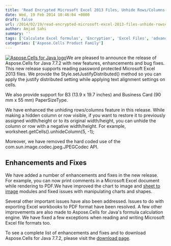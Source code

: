 ```yaml
---
title: 'Read Encrypted Microsoft Excel 2013 Files, Unhide Rows/Columns to their Original Height/Width and More in Aspose.Cells for Java 7.7.2'
date: Wed, 19 Feb 2014 10:46:04 +0000
draft: false
url: /2014/02/19/read-encrypted-microsoft-excel-2013-files-unhide-rowscolumns-to-their-original-heightwidth-and-other-enhancements-in-aspose.cells-for-java-7.7.2/
author: Amjad Sahi
summary: ''
tags: ['Calculate Excel formulas', 'Encryption', 'Excel Files', 'advanced conditional formatting', 'export Excel workbooks to PDF', 'improved OOXML API', 'manipulate PivotTables', 'render MS Excel file formats', 'render images files from Charts', 'rendering Charts']
categories: ['Aspose.Cells Product Family']
---
```


[![Aspose.Cells for Java logo][1]](https://blog.aspose.com/wp-content/uploads/sites/2/2013/07/aspose-Cells-for-Java_100.png)We are pleased to announce the release of Aspose.Cells for Java 7.7.2 with new features, enhancements and bug fixes. This new release supports reading password protected Microsoft Excel 2013 files. We provide the Style.setJustifyDistributed() method so you can apply the justify distributed setting while applying text alignment settings on cells.

We also provide support for B3 (13.9 x 19.7 inches) and Business Card (90 mm x 55 mm) PaperSizeType.

We have enhanced the unhiding rows/columns feature in this release. While making a hidden column or row visible, if you want to restore it to previously assigned width/height or to its original width/height, you can unhide the column or row with a negative width/height. For example, worksheet.getCells().unhideColumn(5, -1);

Moreover, we have removed the hard coded use of the com.sun.image.codec.jpeg.JPEGCodec API.

## Enhancements and Fixes

We have added a number of enhancements and fixes in the new release. For example, you can now print comments in a Microsoft Excel document while rendering to PDF.We have improved the chart to image and [sheet to image][2] modules and fixed issues with manipulating charts and shapes.

Several other important issues have also been addressed. Issues to do with exporting Excel workbooks to PDF format have been resolved. A few other improvements are also made to Aspose.Cells for Java's formula calculation engine. We have fixed a few exceptions when reading and writing Microsoft Excel file formats too.

To see a complete list of enhancements and fixes and to download Aspose.Cells for Java 7.7.2, please visit the [download page][3].




[1]: https://blog.aspose.com/wp-content/uploads/sites/2/2013/07/aspose-Cells-for-Java_100.png "Aspose.Cells for Java logo"
[2]: https://blog.aspose.com/
[3]: http://www.aspose.com/community/files/72/java-components/aspose.cells-for-java/entry526139.aspx




